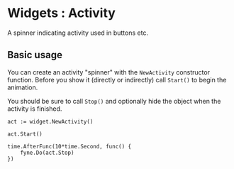 # Widgets : Activity

A spinner indicating activity used in buttons etc.

## Basic usage

You can create an activity "spinner" with the `NewActivity` constructor function.
Before you show it (directly or indirectly) call `Start()` to begin the animation.

You should be sure to call `Stop()` and optionally hide the object when the activity is finished.

```
act := widget.NewActivity()

act.Start()

time.AfterFunc(10*time.Second, func() {
	fyne.Do(act.Stop)
})
```
